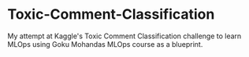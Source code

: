 # Toxic-Comment-Classification
My attempt at Kaggle's Toxic Comment Classification challenge to learn MLOps using Goku Mohandas MLOps course as a blueprint.
